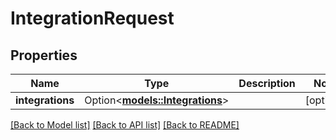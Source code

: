 # IntegrationRequest

## Properties

Name | Type | Description | Notes
------------ | ------------- | ------------- | -------------
**integrations** | Option<[**models::Integrations**](Integrations.md)> |  | [optional]

[[Back to Model list]](../README.md#documentation-for-models) [[Back to API list]](../README.md#documentation-for-api-endpoints) [[Back to README]](../README.md)


